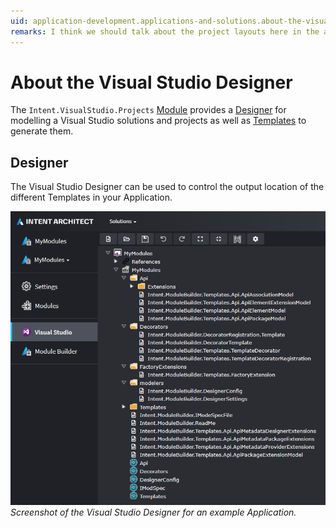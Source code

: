 ```yaml
---
uid: application-development.applications-and-solutions.about-the-visual-studio-designer
remarks: I think we should talk about the project layouts here in the app section
---
```

# About the Visual Studio Designer

The `Intent.VisualStudio.Projects` [Module](xref:application-development.applications-and-solutions.about-modules) provides a [Designer](xref:application-development.modelling.about-designers) for modelling a Visual Studio solutions and projects as well as [Templates](xref:module-building.templates.about-templates) to generate them.

## Designer

The Visual Studio Designer can be used to control the output location of the different Templates in your Application.

![Visual Studio designer](images/visual-studio-designer.png)
_Screenshot of the Visual Studio Designer for an example Application._
